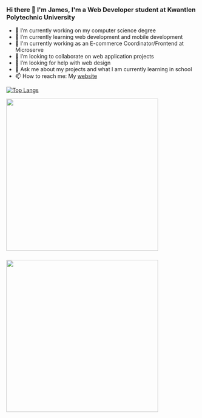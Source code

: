 ### Hi there 👋 I'm James, I'm a Web Developer student at Kwantlen Polytechnic University

- 🔭 I’m currently working on my computer science degree
- 🌱 I’m currently learning web development and mobile development
- 🏢 I'm currently working as an E-commerce Coordinator/Frontend at Microserve
- 👯 I’m looking to collaborate on web application projects
- 🤔 I’m looking for help with web design
- 💬 Ask me about my projects and what I am currently learning in school
- 📫 How to reach me: My [website](https://www.jamestariga.me/)
<!-- - 😄 Pronouns: ...
- ⚡ Fun fact: ... -->
<!--
**jamestariga/jamestariga** is a ✨ _special_ ✨ repository because its `README.md` (this file) appears on your GitHub profile.

Here are some ideas to get you started:
-->
[![Top Langs](https://github-readme-stats.vercel.app/api/top-langs/?username=jamestariga&theme=dark&layout=compact)](https://github.com/jamestariga)

<div style="display: flex; justify-content: flex-start; flex-wrap: wrap; width: 100%;">
  <img style="margin: 0 1rem 1.5rem 0; width: 400px" src="https://github-readme-streak-stats.herokuapp.com/?user=jamestariga&theme=black-ice&ring=FFFFFF&fire=FFFFFF&currStreakLabel=FFFFFF">
  <img style="margin: 0 1rem 1.5rem 0; width: 400px" src="https://github-readme-stats.vercel.app/api?username=jamestariga&count_private=true&&show_icons=true&theme=dark">
</div>
